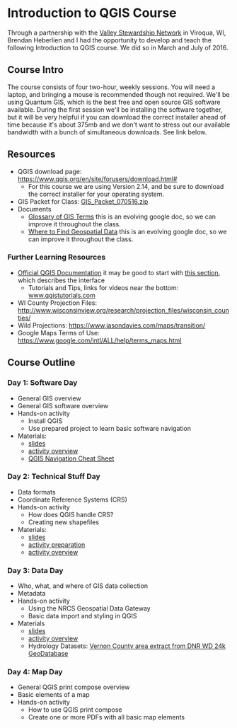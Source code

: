 # Introduction to QGIS Course

Through a partnership with the [Valley Stewardship Network](https://valleystewardshipnetwork.org/) in Viroqua, WI, Brendan Heberlien and I had the opportunity to develop and teach the following Introduction to QGIS course. We did so in March and July of 2016.
 
## Course Intro

The course consists of four two-hour, weekly sessions. You will need a laptop, and bringing a mouse is recommended though not required. We'll be using Quantum GIS, which is the best free and open source GIS software available. During the first session we'll be installing the software together, but it will be very helpful if you can download the correct installer ahead of time because it's about 375mb and we don't want to stress out our available bandwidth with a bunch of simultaneous downloads. See link below.
 
## Resources

- QGIS download page: https://www.qgis.org/en/site/forusers/download.html#
  - For this course we are using Version 2.14, and be sure to download the correct installer for your operating system.
- GIS Packet for Class: [GIS_Packet_070516.zip](https://github.com/mradamcox/qgis-intro/raw/master/GIS_Packet_070516.zip)
- Documents
  - [Glossary of GIS Terms](https://docs.google.com/document/d/1KV-BNb3nFhFHKfTG48yF-vfAi-lwOhRc-Ke_4Ywk1IU/pub) this is an evolving google doc, so we can improve it throughout the class.
  - [Where to Find Geospatial Data](https://docs.google.com/document/d/1MmuemQHztnSK5Xj4DNlbgvtXErR0w_aImZjQWyz3N1Y/pub) this is an evolving google doc, so we can improve it throughout the class.
 
### Further Learning Resources

- [Official QGIS Documentation](http://docs.qgis.org/2.8/en/docs/user_manual/index.html) it may be good to start with [this section](http://docs.qgis.org/2.8/en/docs/user_manual/introduction/qgis_gui.html), which describes the interface
  - Tutorials and Tips, links for videos near the bottom: www.qgistutorials.com
- WI County Projection Files: http://www.wisconsinview.org/research/projection_files/wisconsin_counties/
- Wild Projections: https://www.jasondavies.com/maps/transition/
- Google Maps Terms of Use: https://www.google.com/intl/ALL/help/terms_maps.html

## Course Outline

### Day 1: Software Day

- General GIS overview
- General GIS software overview
- Hands-on activity
  - Install QGIS
  - Use prepared project to learn basic software navigation
- Materials:
  - [slides](https://github.com/mradamcox/qgis-intro/blob/master/day1/Day1_slides.pdf)
  - [activity overview](https://github.com/mradamcox/qgis-intro/blob/master/day1/Day1Activity-InterfaceNavigation.pdf)
  - [QGIS Navigation Cheat Sheet](https://github.com/mradamcox/qgis-intro/blob/master/day1/GISNavigationCheatSheet.pdf)

### Day 2: Technical Stuff Day

- Data formats
- Coordinate Reference Systems (CRS)
- Hands-on activity
  - How does QGIS handle CRS?
  - Creating new shapefiles
- Materials:
  - [slides](https://github.com/mradamcox/qgis-intro/blob/master/day2/Day2_slides.pdf)
  - [activity preparation](https://github.com/mradamcox/qgis-intro/blob/master/day2/Day%202%20Activity%20-%20Preparation.pdf)
  - [activity overview](https://github.com/mradamcox/qgis-intro/blob/master/day2/Day2Activity%20-%20ShapefileCreation.pdf)

### Day 3: Data Day

- Who, what, and where of GIS data collection
- Metadata
- Hands-on activity
  - Using the NRCS Geospatial Data Gateway
  - Basic data import and styling in QGIS
- Materials
  - [slides](https://github.com/mradamcox/qgis-intro/blob/master/day3/Day3_slides.pdf)
  - [activity overview](https://github.com/mradamcox/qgis-intro/blob/master/day3/Day%203%20Activity%20-%20Finding%20and%20Importing%20Data.pdf)
  - Hydrology Datasets: [Vernon County area extract from DNR WD 24k GeoDatabase](https://github.com/mradamcox/qgis-intro/blob/master/day3/WD_HYDRO_vcHUC12_clip.zip)

### Day 4: Map Day

- General QGIS print compose overview
- Basic elements of a map
- Hands-on activity
  - How to use QGIS print compose
  - Create one or more PDFs with all basic map elements

